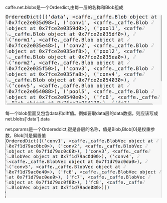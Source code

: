 caffe.net.blobs是一个Orderdict,由每一层的名称和Blob组成

![img](https://github.com/czwinner/AI_NOTES/blob/master/caffe/pictures/caffe_net_blobs.png) 

每一个blob里面又包含data和diff值。例如要取data层的data数据，则应该写成net.blobs['data'].data  

net.params是一个Ordereddict,键是各层的名称，值是Blob,Blob[0]是权重参数，Blob[1]是偏置值  
![img](https://github.com/czwinner/AI_NOTES/blob/master/caffe/pictures/net_params.png)
